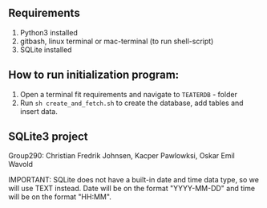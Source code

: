 ## Requirements

1. Python3 installed
2. gitbash, linux terminal or mac-terminal (to run shell-script)
3. SQLite installed

## How to run initialization program:

1. Open a terminal fit requirements and navigate to `TEATERDB` - folder
2. Run `sh create_and_fetch.sh` to create the database, add tables and insert data.

## SQLite3 project

Group290: Christian Fredrik Johnsen, Kacper Pawlowksi, Oskar Emil Wavold

IMPORTANT:
SQLite does not have a built-in date and time data type, so we will use TEXT instead.
Date will be on the format "YYYY-MM-DD" and time will be on the format "HH:MM".
